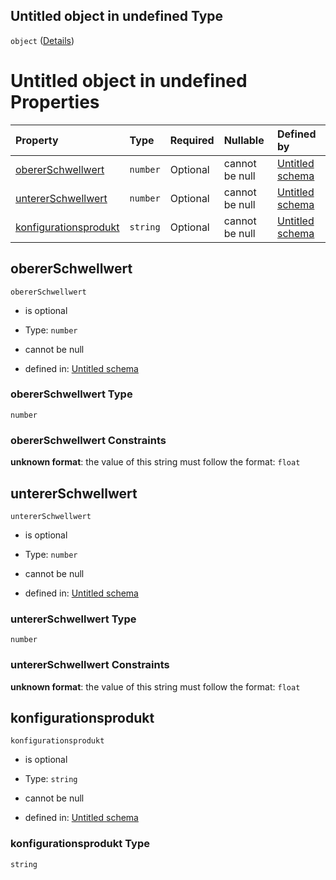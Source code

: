 ## Untitled object in undefined Type

`object` ([Details](schwellwert.md))

# Untitled object in undefined Properties

| Property                                        | Type     | Required | Nullable       | Defined by                                                                                                                                                                                                     |
| :---------------------------------------------- | :------- | :------- | :------------- | :------------------------------------------------------------------------------------------------------------------------------------------------------------------------------------------------------------- |
| [obererSchwellwert](#obererschwellwert)         | `number` | Optional | cannot be null | [Untitled schema](schwellwert-properties-obererschwellwert.md "https://raw.githubusercontent.com/conuti-gmbh/bo4e-schema/master/schemas/v1/com/Schwellwert.schema.json#/properties/obererSchwellwert")         |
| [untererSchwellwert](#untererschwellwert)       | `number` | Optional | cannot be null | [Untitled schema](schwellwert-properties-untererschwellwert.md "https://raw.githubusercontent.com/conuti-gmbh/bo4e-schema/master/schemas/v1/com/Schwellwert.schema.json#/properties/untererSchwellwert")       |
| [konfigurationsprodukt](#konfigurationsprodukt) | `string` | Optional | cannot be null | [Untitled schema](schwellwert-properties-konfigurationsprodukt.md "https://raw.githubusercontent.com/conuti-gmbh/bo4e-schema/master/schemas/v1/com/Schwellwert.schema.json#/properties/konfigurationsprodukt") |

## obererSchwellwert



`obererSchwellwert`

*   is optional

*   Type: `number`

*   cannot be null

*   defined in: [Untitled schema](schwellwert-properties-obererschwellwert.md "https://raw.githubusercontent.com/conuti-gmbh/bo4e-schema/master/schemas/v1/com/Schwellwert.schema.json#/properties/obererSchwellwert")

### obererSchwellwert Type

`number`

### obererSchwellwert Constraints

**unknown format**: the value of this string must follow the format: `float`

## untererSchwellwert



`untererSchwellwert`

*   is optional

*   Type: `number`

*   cannot be null

*   defined in: [Untitled schema](schwellwert-properties-untererschwellwert.md "https://raw.githubusercontent.com/conuti-gmbh/bo4e-schema/master/schemas/v1/com/Schwellwert.schema.json#/properties/untererSchwellwert")

### untererSchwellwert Type

`number`

### untererSchwellwert Constraints

**unknown format**: the value of this string must follow the format: `float`

## konfigurationsprodukt



`konfigurationsprodukt`

*   is optional

*   Type: `string`

*   cannot be null

*   defined in: [Untitled schema](schwellwert-properties-konfigurationsprodukt.md "https://raw.githubusercontent.com/conuti-gmbh/bo4e-schema/master/schemas/v1/com/Schwellwert.schema.json#/properties/konfigurationsprodukt")

### konfigurationsprodukt Type

`string`

